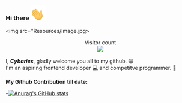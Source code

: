 ### Hi there <img src="Resources/Wave.gif" alt="My Project GIF" width="40" height="40"> 

<img src="Resources/Image.jpg>

<p align="center"> 
  Visitor count<br>
  <img src="https://profile-counter.glitch.me/cybaries/count.svg"/>
</p>

I, ***Cybaries***, gladly welcome you all to my github. 😁<br>
I'm an aspiring frontend developer 💻 and competitve programmer. 🚩<br>

**My Github Contribution till date:**

-[![Anurag's GitHub stats](https://github-readme-stats.vercel.app/api?username=cybaries)](https://github.com/anuraghazra/github-readme-stats)


